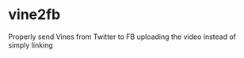 vine2fb
=======

Properly send Vines from Twitter to FB uploading the video instead of simply linking
